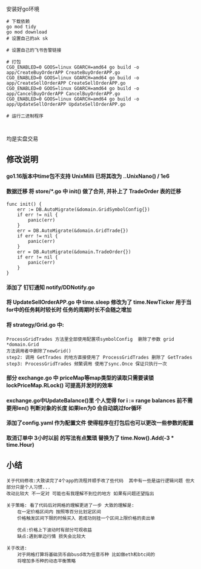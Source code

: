 安装好go环境

```shell
# 下载依赖
go mod tidy
go mod download 
# 设置自己的ak sk

# 设置自己的飞书告警链接

# 打包
CGO_ENABLED=0 GOOS=linux GOARCH=amd64 go build -o app/CreateBuyOrderAPP CreateBuyOrderAPP.go
CGO_ENABLED=0 GOOS=linux GOARCH=amd64 go build -o app/CreateSellOrderAPP CreateSellOrderAPP.go
CGO_ENABLED=0 GOOS=linux GOARCH=amd64 go build -o app/CancelBuyOrderAPP CancelBuyOrderAPP.go
CGO_ENABLED=0 GOOS=linux GOARCH=amd64 go build -o app/UpdateSellOrderAPP UpdateSellOrderAPP.go

# 运行二进制程序



```

均是实盘交易


## 修改说明

#### go1.16版本中time包不支持 UnixMilli  已将其改为 ..UnixNano() / 1e6

#### 数据迁移 将 store/*.go 中 init() 做了合并, 并补上了 TradeOrder 表的迁移
    func init() {
        err := DB.AutoMigrate(&domain.GridSymbolConfig{})
        if err != nil {
            panic(err)
        }
        err = DB.AutoMigrate(&domain.GridTrade{})
        if err != nil {
            panic(err)
        }
        err = DB.AutoMigrate(&domain.TradeOrder{})
        if err != nil {
            panic(err)
        }
    }

#### 添加了 钉钉通知  notify/DDNotify.go

#### 将 UpdateSellOrderAPP.go 中 time.sleep 修改为了 time.NewTicker 用于当for中的任务耗时较长时 任务的周期时长不会随之增加

#### 将 strategy/Grid.go 中:
    ProcessGridTrades 方法里全部使用配置项symbolConfig  删除了参数 grid *domain.Grid
    方法调用者中删除了newGrid()
    step2: 调用 GetTrades 的地方直接使用了 ProcessGridTrades 删除了 GetTrades
    step3: ProcessGridTrades 频繁调用 使用了sync.Once 保证只执行一次

#### 部分 exchange.go 中 priceMap等map类型的读取只需要读锁 lockPriceMap.RLock() 可提高并发时的效率

#### exchange.go中UpdateBalance()里 个人觉得 for i := range balances  前不需要用len() 判断对象的长度 如果len为0 会自动跳过for循环

#### 添加了config.yaml 作为配置文件 使得程序在打包后也可以更改一些参数的配置

#### 取消订单中 3小时以前 的写法有点繁琐 替换为了 time.Now().Add(-3 * time.Hour)

## 小结
    关于代码修改:大致读完了4个app的流程并顺手改了些代码  其中有一些是运行逻辑问题 但大部分只是个人习惯... 
    改动比较大 不一定对 可能也有我理解不到位的地方 如果有问题还望指出
    
    关于策略: 看了代码后对网格的理解更进了一步 大致的理解是:
        在一定价格区间内 按照等百分比划定区间 
        价格触发区间下限的时候买入 若成功则挂一个区间上限价格的卖出单

        优点:价格上下波动时有部分可观收益
        缺点:遇到单边行情 损失会比较大
    
    关于改进:   
        对于网格打算将基础货币由busd改为任意币种 比如做eth和btc间的 
        将增加多币种的动态平衡策略    
    

